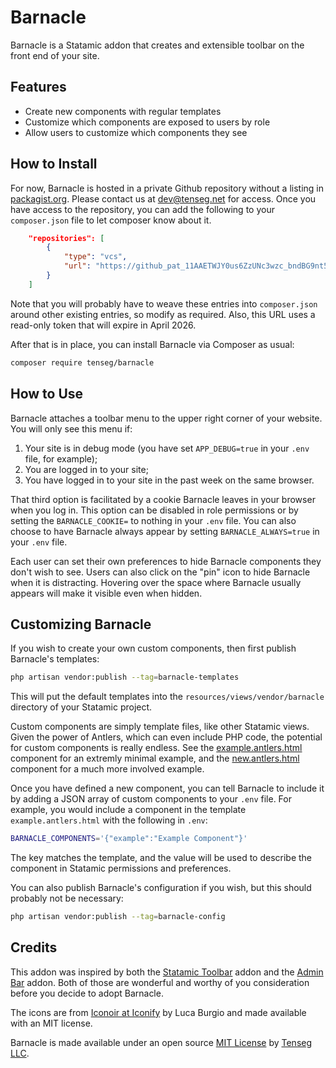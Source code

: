 # Barnacle

Barnacle is a Statamic addon that creates and extensible toolbar on the front end of your site.

## Features

- Create new components with regular templates
- Customize which components are exposed to users by role
- Allow users to customize which components they see

## How to Install

For now, Barnacle is hosted in a private Github repository without a listing in [packagist.org](packagist.org). Please contact us at [dev@tenseg.net](mailto:dev@tenseg.net?subject=Barnacle%20repo%20request) for access. Once you have access to the repository, you can add the following to your `composer.json` file to let composer know about it.

```json
    "repositories": [
        {
            "type": "vcs",
            "url": "https://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@github.com/tenseg/barnacle.git"
        }
    ]
```
Note that you will probably have to weave these entries into `composer.json` around other existing entries, so modify as required. Also, this URL uses a read-only token that will expire in April 2026.

After that is in place, you can install Barnacle via Composer as usual:

```sh
composer require tenseg/barnacle
```

## How to Use

Barnacle attaches a toolbar menu to the upper right corner of your website. You will only see this menu if:

1. Your site is in debug mode (you have set `APP_DEBUG=true` in your `.env` file, for example);
2. You are logged in to your site;
3. You have logged in to your site in the past week on the same browser.

That third option is facilitated by a cookie Barnacle leaves in your browser when you log in. This option can be disabled in role permissions or by setting the `BARNACLE_COOKIE=` to nothing in your `.env` file. You can also choose to have Barnacle always appear by setting `BARNACLE_ALWAYS=true` in your `.env` file.

Each user can set their own preferences to hide Barnacle components they don't wish to see. Users can also click on the "pin" icon to hide Barnacle when it is distracting. Hovering over the space where Barnacle usually appears will make it visible even when hidden.

## Customizing Barnacle

If you wish to create your own custom components, then first publish Barnacle's templates:

```sh
php artisan vendor:publish --tag=barnacle-templates
```

This will put the default templates into the `resources/views/vendor/barnacle` directory of your Statamic project.

Custom components are simply template files, like other Statamic views. Given the power of Antlers, which can even include PHP code, the potential for custom components is really endless. See the [example.antlers.html](resources/views/components/example.antlers.html) component for an extremly minimal example, and the [new.antlers.html](resources/views/components/new.antlers.html) component for a much more involved example.

Once you have defined a new component, you can tell Barnacle to include it by adding a JSON array of custom components to your `.env` file. For example, you would include a component in the template `example.antlers.html` with the following in `.env`:

```sh
BARNACLE_COMPONENTS='{"example":"Example Component"}'
```

The key matches the template, and the value will be used to describe the component in Statamic permissions and preferences.

You can also publish Barnacle's configuration if you wish, but this should probably not be necessary:

```sh
php artisan vendor:publish --tag=barnacle-config
```

## Credits

This addon was inspired by both the [Statamic Toolbar](https://statamic.com/addons/heidkaemper/toolbar) addon and the [Admin Bar](https://statamic.com/addons/el-schneider/admin-bar) addon. Both of those are wonderful and worthy of you consideration before you decide to adopt Barnacle.

The icons are from [Iconoir at Iconify](https://icon-sets.iconify.design/iconoir/) by Luca Burgio and made available with an MIT license.

Barnacle is made available under an open source [MIT License](LICENSE.txt) by [Tenseg LLC](https://www.tenseg.net).

